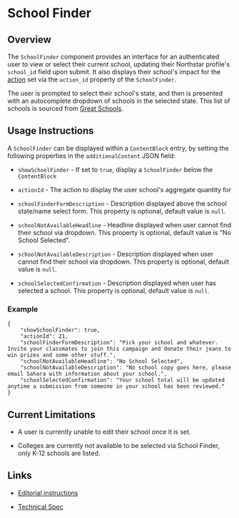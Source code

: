 # School Finder

## Overview

The `SchoolFinder` component provides an interface for an authenticated user to view or select their current school, updating their Northstar profile's `school_id` field upon submit. It also displays their school's impact for the [action](https://github.com/DoSomething/rogue/blob/master/docs/endpoints/actions.md) set via the `action_id` property of the `SchoolFinder`.

The user is prompted to select their school's state, and then is presented with an autocomplete dropdown of schools in the selected state. This list of schools is sourced from [Great Schools](https://www.greatschools.org/).

## Usage Instructions

A `SchoolFinder` can be displayed within a `ContentBlock` entry, by setting the following properties in the `additionalContent` JSON field:

- `showSchoolFinder` - If set to `true`, display a `SchoolFinder` below the `ContentBlock`

- `actionId` - The action to display the user school's aggregate quantity for

- `schoolFinderFormDescription` - Description displayed above the school state/name select form. This property is optional, default value is `null`.

- `schoolNotAvailableHeadline` - Headline displayed when user cannot find their school via dropdown. This property is optional, default value is "No School Selected".

- `schoolNotAvailableDescription` - Description displayed when user cannot find their school via dropdown. This property is optional, default value is `null`.

- `schoolSelectedConfirmation` - Description displayed when user has selected a school. This property is optional, default value is `null`.

### Example

```
{
    "showSchoolFinder": true,
    "actionId": 21,
    "schoolFinderFormDescription": "Pick your school and whatever. Invite your classmates to join this campaign and donate their jeans to win prizes and some other stuff.",
    "schoolNotAvailableHeadline": "No School Selected",
    "schoolNotAvailableDescription": "No school copy goes here, please email Sahara with information about your school.",
    "schoolSelectedConfirmation": "Your school total will be updated anytime a submission from someone in your school has been reviewed."
}
```

## Current Limitations

- A user is currently unable to edit their school once it is set.

- Colleges are currently not available to be selected via School Finder, only K-12 schools are listed.

## Links

- [Editorial instructions](https://docs.google.com/document/d/1_sYkIseRBCUm3TmMvyB7iMAbMj4IOOTOz961rdl_2XY/edit#)

- [Technical Spec](https://docs.google.com/document/d/1c11vXT-nu5TGR4B8LyPPApQDYiTUcjgRMKaSP9nQ20M/edit?usp=sharing)
